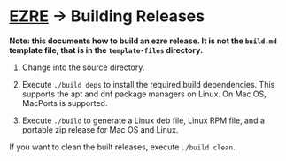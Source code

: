 # [EZRE](readme.md) -> Building Releases

**Note: this documents how to build an ezre release. It is not the `build.md` template file, that is in the `template-files` directory.**

1) Change into the source directory.

2) Execute `./build deps` to install the required build dependencies. This supports the apt and dnf package managers on Linux. On Mac OS, MacPorts is supported.

3) Execute `./build` to generate a Linux deb file, Linux RPM file, and a portable zip release for Mac OS and Linux.

If you want to clean the built releases, execute `./build clean`.

